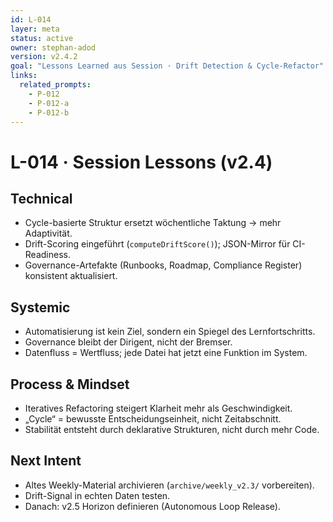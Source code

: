 ```yaml
---
id: L-014
layer: meta
status: active
owner: stephan-adod
version: v2.4.2
goal: "Lessons Learned aus Session · Drift Detection & Cycle-Refactor"
links:
  related_prompts:
    - P-012
    - P-012-a
    - P-012-b
---
```


# L-014 · Session Lessons (v2.4)

## Technical
- Cycle-basierte Struktur ersetzt wöchentliche Taktung → mehr Adaptivität.
- Drift-Scoring eingeführt (`computeDriftScore()`); JSON-Mirror für CI-Readiness.
- Governance-Artefakte (Runbooks, Roadmap, Compliance Register) konsistent aktualisiert.

## Systemic
- Automatisierung ist kein Ziel, sondern ein Spiegel des Lernfortschritts.
- Governance bleibt der Dirigent, nicht der Bremser.
- Datenfluss = Wertfluss; jede Datei hat jetzt eine Funktion im System.

## Process & Mindset
- Iteratives Refactoring steigert Klarheit mehr als Geschwindigkeit.
- „Cycle“ = bewusste Entscheidungseinheit, nicht Zeitabschnitt.
- Stabilität entsteht durch deklarative Strukturen, nicht durch mehr Code.

## Next Intent
- Altes Weekly-Material archivieren (`archive/weekly_v2.3/` vorbereiten).
- Drift-Signal in echten Daten testen.
- Danach: v2.5 Horizon definieren (Autonomous Loop Release).
